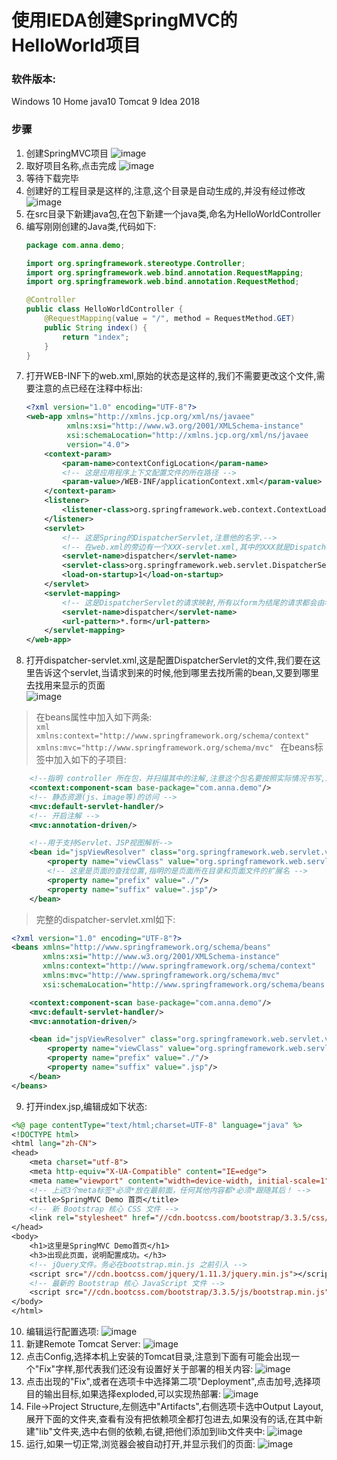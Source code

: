 使用IEDA创建SpringMVC的HelloWorld项目
======

### 软件版本:<br>
Windows 10 Home
java10
Tomcat 9
Idea 2018

### 步骤
1. 创建SpringMVC项目
![image](https://github.com/AngelaViVi/Summer/blob/master/Doc/shot/001-创建SpringMVC项目.png)
2. 取好项目名称,点击完成
![image](https://github.com/AngelaViVi/Summer/blob/master/Doc/shot/002-项目命名.png)
3. 等待下载完毕
4. 创建好的工程目录是这样的,注意,这个目录是自动生成的,并没有经过修改
![image](https://github.com/AngelaViVi/Summer/blob/master/Doc/shot/003-工程目录.png)
5. 在src目录下新建java包,在包下新建一个java类,命名为HelloWorldController
6. 编写刚刚创建的Java类,代码如下:
    ```java
    package com.anna.demo;

    import org.springframework.stereotype.Controller;
    import org.springframework.web.bind.annotation.RequestMapping;
    import org.springframework.web.bind.annotation.RequestMethod;

    @Controller
    public class HelloWorldController {
        @RequestMapping(value = "/", method = RequestMethod.GET)
        public String index() {
            return "index";
        }
    }
    ```
7. 打开WEB-INF下的web.xml,原始的状态是这样的,我们不需要更改这个文件,需要注意的点已经在注释中标出:
    ```xml
    <?xml version="1.0" encoding="UTF-8"?>
    <web-app xmlns="http://xmlns.jcp.org/xml/ns/javaee"
             xmlns:xsi="http://www.w3.org/2001/XMLSchema-instance"
             xsi:schemaLocation="http://xmlns.jcp.org/xml/ns/javaee     http://xmlns.jcp.org/xml/ns/javaee/web-app_4_0.xsd"
             version="4.0">
        <context-param>
            <param-name>contextConfigLocation</param-name>
            <!-- 这是应用程序上下文配置文件的所在路径 -->
            <param-value>/WEB-INF/applicationContext.xml</param-value>
        </context-param>
        <listener>
            <listener-class>org.springframework.web.context.ContextLoaderListener</listener-class>
        </listener>
        <servlet>
            <!-- 这是Spring的DispatcherServlet,注意他的名字.-->
            <!-- 在web.xml的旁边有一个XXX-servlet.xml,其中的XXX就是DispatcherServlet的名字 -->
            <servlet-name>dispatcher</servlet-name>
            <servlet-class>org.springframework.web.servlet.DispatcherServlet</servlet-class>
            <load-on-startup>1</load-on-startup>
        </servlet>
        <servlet-mapping>
            <!-- 这是DispatcherServlet的请求映射,所有以form为结尾的请求都会由名为dispatcher的servlet处理-->
            <servlet-name>dispatcher</servlet-name>
            <url-pattern>*.form</url-pattern>
        </servlet-mapping>
    </web-app>
    ```
8. 打开dispatcher-servlet.xml,这是配置DispatcherServlet的文件,我们要在这里告诉这个servlet,当请求到来的时候,他到哪里去找所需的bean,又要到哪里去找用来显示的页面<br>
![image](https://github.com/AngelaViVi/Summer/blob/master/Doc/shot/004-dispatcher-servlet.png)
>在beans属性中加入如下两条:<br>
    ```xml
        xmlns:context="http://www.springframework.org/schema/context"
        xmlns:mvc="http://www.springframework.org/schema/mvc"
    ```
>在beans标签中加入如下的子项目:<br>
```xml
    <!--指明 controller 所在包，并扫描其中的注解,注意这个包名要按照实际情况书写,IDEA会提供智能感知-->
    <context:component-scan base-package="com.anna.demo"/>
    <!-- 静态资源(js、image等)的访问 -->
    <mvc:default-servlet-handler/>
    <!-- 开启注解 -->
    <mvc:annotation-driven/>

    <!--用于支持Servlet、JSP视图解析-->
    <bean id="jspViewResolver" class="org.springframework.web.servlet.view.InternalResourceViewResolver">
        <property name="viewClass" value="org.springframework.web.servlet.view.JstlView"/>
        <!-- 这里是页面的查找位置,指明的是页面所在目录和页面文件的扩展名 -->
        <property name="prefix" value="./"/>
        <property name="suffix" value=".jsp"/>
    </bean>
```
>完整的dispatcher-servlet.xml如下:
```xml
<?xml version="1.0" encoding="UTF-8"?>
<beans xmlns="http://www.springframework.org/schema/beans"
       xmlns:xsi="http://www.w3.org/2001/XMLSchema-instance"
       xmlns:context="http://www.springframework.org/schema/context"
       xmlns:mvc="http://www.springframework.org/schema/mvc"
       xsi:schemaLocation="http://www.springframework.org/schema/beans http://www.springframework.org/schema/beans/spring-beans.xsd">

    <context:component-scan base-package="com.anna.demo"/>
    <mvc:default-servlet-handler/>
    <mvc:annotation-driven/>

    <bean id="jspViewResolver" class="org.springframework.web.servlet.view.InternalResourceViewResolver">
        <property name="viewClass" value="org.springframework.web.servlet.view.JstlView"/>
        <property name="prefix" value="./"/>
        <property name="suffix" value=".jsp"/>
    </bean>
</beans>
```
9. 打开index.jsp,编辑成如下状态:<br>
```jsp
<%@ page contentType="text/html;charset=UTF-8" language="java" %>
<!DOCTYPE html>
<html lang="zh-CN">
<head>
    <meta charset="utf-8">
    <meta http-equiv="X-UA-Compatible" content="IE=edge">
    <meta name="viewport" content="width=device-width, initial-scale=1">
    <!-- 上述3个meta标签*必须*放在最前面，任何其他内容都*必须*跟随其后！ -->
    <title>SpringMVC Demo 首页</title>  
    <!-- 新 Bootstrap 核心 CSS 文件 -->
    <link rel="stylesheet" href="//cdn.bootcss.com/bootstrap/3.3.5/css/bootstrap.min.css">  
</head>
<body>
    <h1>这里是SpringMVC Demo首页</h1>
    <h3>出现此页面，说明配置成功。</h3>
    <!-- jQuery文件。务必在bootstrap.min.js 之前引入 -->
    <script src="//cdn.bootcss.com/jquery/1.11.3/jquery.min.js"></script>
    <!-- 最新的 Bootstrap 核心 JavaScript 文件 -->
    <script src="//cdn.bootcss.com/bootstrap/3.3.5/js/bootstrap.min.js"></script>
</body>
</html>
```
10. 编辑运行配置选项:
![image](https://github.com/AngelaViVi/Summer/blob/master/Doc/shot/005-运行配置选项.png)
11. 新建Remote Tomcat Server:
![image](https://github.com/AngelaViVi/Summer/blob/master/Doc/shot/006-新建本地server配置.png)
12. 点击Config,选择本机上安装的Tomcat目录,注意到下面有可能会出现一个"Fix"字样,那代表我们还没有设置好关于部署的相关内容:
![image](https://github.com/AngelaViVi/Summer/blob/master/Doc/shot/007-选择Tomcat路径.png)
13. 点击出现的"Fix",或者在选项卡中选择第二项"Deployment",点击加号,选择项目的输出目标,如果选择exploded,可以实现热部署:
![image](https://github.com/AngelaViVi/Summer/blob/master/Doc/shot/008-部署.png)
14. File->Project Structure,左侧选中"Artifacts",右侧选项卡选中Output Layout,展开下面的文件夹,查看有没有把依赖项全都打包进去,如果没有的话,在其中新建"lib"文件夹,选中右侧的依赖,右键,把他们添加到lib文件夹中:
![image](https://github.com/AngelaViVi/Summer/blob/master/Doc/shot/009-依赖部署.png)
15. 运行,如果一切正常,浏览器会被自动打开,并显示我们的页面:
![image](https://github.com/AngelaViVi/Summer/blob/master/Doc/shot/010-运行结果.png)